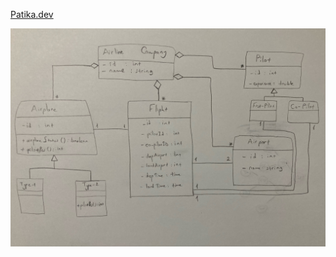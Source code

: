 [Patika.dev](https://app.patika.dev/courses/oop/odev-flight)

<img src="https://github.com/SinanSelek/NYP-Odev-Klasoru/blob/main/image0.jpeg" width="auto">